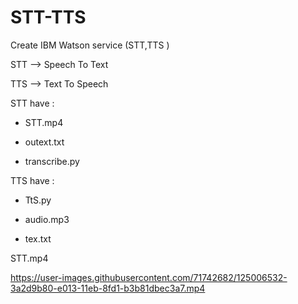 # STT-TTS
Create IBM Watson service (STT,TTS )

STT --> Speech To Text

TTS --> Text To Speech

STT have :

* STT.mp4
 
* outext.txt

* transcribe.py

TTS have :

* TtS.py
 
* audio.mp3
 
* tex.txt

STT.mp4

https://user-images.githubusercontent.com/71742682/125006532-3a2d9b80-e013-11eb-8fd1-b3b81dbec3a7.mp4
